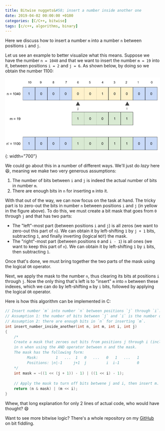 ```yaml
---
title: Bitwise nuggets&#58; insert a number inside another one
date: 2019-04-02 00:00:00 +0100
categories: [C/C++, bitwise]
tags: [c/c++, algorithms, binary]
---
```


Here we discuss how to insert a number `m` into a number `n` between positions `i` and `j`.

Let us see an example to better visualize what this means. Suppose we have the number `n = 1040` and that we want to insert the number `m = 19` into it, between positions `i = 2` and `j = 6`. As shown below, by doing so we obtain the number 1100:

![insert_number_inside_another(1040, 19, 2, 6)](/assets/img/posts/bitwise_insert_number_inside_another.png){: width="700"}

We could go about this in a number of different ways. We'll just do *lazy* here :laughing:, meaning we make two very generous assumptions:

1. The number of bits between `i` and `j` is indeed the actual number of bits in number `m`.
1. There are enough bits in `n` for inserting `m` into it.

With that out of the way, we can now focus on the task at hand. The tricky part is to zero-out the bits in number `n` between positions `i` and `j` (in yellow in the figure above). To do this, we must create a bit mask that goes from `0` through `j` and that has two parts:

* The "left"-most part (between positions `i` and `j`) is all zeros (we want to zero-out this part of `n`). We can obtain it by left-shifting `1` by `j + 1` bits, subtracting `1`, and finally inverting (logical `NOT`) the mask.
* The "right"-most part (between positions `0` and `i - 1`) is all ones (we want to keep this part of `n`). We can obtain it by left-shifting `1` by `i` bits, then subtracting `1`.

Once that's done, we must bring together the two parts of the mask using the logical `OR` operator.

Next, we apply the mask to the number `n`, thus clearing its bits at positions `i` through `j`. Now the only thing that's left is to "insert" `m` into `n` between these indexes, which we can do by left-shifting `m` by `i` bits, followed by applying the logical `OR` operator.

Here is how this algorithm can be implemented in C:

```c
// Insert number `m` into number `n` between positions `j` through `i`.
// Assumption 1: the number of bits between `j` and `i` is the number of bits of `m`.
// Assumption 2: there are enough bits in `n` for inserting `m`.
int insert_number_inside_another(int n, int m, int i, int j)
{
    /*
    Create a mask that zeroes out bits from positions j through i (inclusive)
    in n when using the AND operator between n and the mask.
    The mask has the following form:
          Mask:        1   ...  1   0   ...   0   1   ...   1
          Positions: |n|-1     j+1  j         i  i-1        0
    */
    int mask = ~((1 << (j + 1)) - 1) | ((1 << i) - 1);

    // Apply the mask to turn off bits betwene j and i, then insert m.
    return (n & mask) | (m << i);
}

```

Whew, that long explanation for only 2 lines of actual code, who would have thought? :smile:

Want to see more bitwise logic? There's a whole repository on my [GitHub] on bit fiddling.

<!-- links -->
[GitHub]: https://github.com/alexandra-zaharia/c-playground/tree/master/bitwise_operations

